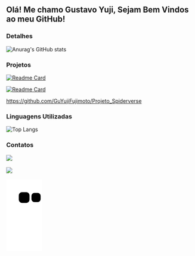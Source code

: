 ## Olá! Me chamo Gustavo Yuji, Sejam Bem Vindos ao meu GitHub!

### Detalhes

![Anurag's GitHub stats](https://github-readme-stats.vercel.app/api?username=GuYujiFujimoto&show_icons=true&theme=dark)

### Projetos

[![Readme Card](https://github-readme-stats.vercel.app/api/pin/?username=GuYujiFujimoto&repo=Tik_Tok_Project&theme=dark)](https://github.com/GuYujiFujimoto/Tik_Tok_Project)

[![Readme Card](https://github-readme-stats.vercel.app/api/pin/?username=GuYujiFujimoto&repo=Projeto_Spiderverse&theme=dark)](https://github.com/GuYujiFujimoto/Projeto_Spiderverse)

https://github.com/GuYujiFujimoto/Projeto_Spiderverse

### Linguagens Utilizadas

![Top Langs](https://github-readme-stats.vercel.app/api/top-langs/?username=GuYujiFujimoto&layout=compact&theme=dark)

### Contatos
<div>
<a href="https://www.linkedin.com/in/gustavo-fujimoto2909/" target="_blank"><img src="https://img.shields.io/badge/-LinkedIn-%230077B5?style=for-the-badge&logo=linkedin&logoColor=white" target="_blank"></a>

<a href = "mailto:guyujifujimoto29@gmail.com"><img src="https://img.shields.io/badge/-Gmail-%23333?style=for-the-badge&logo=gmail&logoColor=white" target="_blank"></a>

![Snake animation](https://github.com/GuYujiFujimoto/GuYujiFujimoto/blob/output/github-contribution-grid-snake.svg)
</div>

